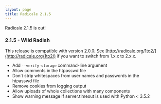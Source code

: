 ```yaml
---
layout: page
title: Radicale 2.1.5
---
```


Radicale 2.1.5 is out!

### 2.1.5 - Wild Radish

This release is compatible with version 2.0.0. See
[http://radicale.org/1to2/](http://radicale.org/1to2/) if you want to switch
from 1.x.x to 2.x.x.

* Add ``--verify-storage`` command-line argument
* Allow comments in the htpasswd file
* Don't strip whitespaces from user names and passwords in the htpasswd file
* Remove cookies from logging output
* Allow uploads of whole collections with many components
* Show warning message if server.timeout is used with Python < 3.5.2
